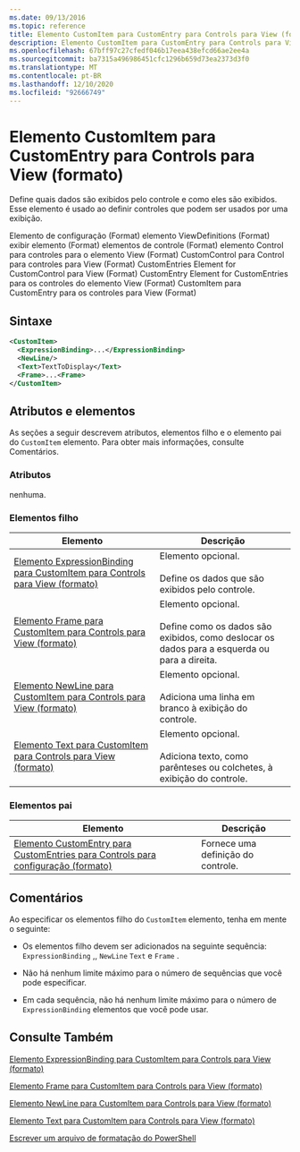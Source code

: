 ```yaml
---
ms.date: 09/13/2016
ms.topic: reference
title: Elemento CustomItem para CustomEntry para Controls para View (formato)
description: Elemento CustomItem para CustomEntry para Controls para View (formato)
ms.openlocfilehash: 67bff97c27cfedf046b17eea438efcd66ae2ee4a
ms.sourcegitcommit: ba7315a496986451cfc1296b659d73ea2373d3f0
ms.translationtype: MT
ms.contentlocale: pt-BR
ms.lasthandoff: 12/10/2020
ms.locfileid: "92666749"
---
```

# <a name="customitem-element-for-customentry-for-controls-for-view-format"></a>Elemento CustomItem para CustomEntry para Controls para View (formato)

Define quais dados são exibidos pelo controle e como eles são exibidos. Esse elemento é usado ao definir controles que podem ser usados por uma exibição.

Elemento de configuração (Format) elemento ViewDefinitions (Format) exibir elemento (Format) elementos de controle (Format) elemento Control para controles para o elemento View (Format) CustomControl para Control para controles para View (Format) CustomEntries Element for CustomControl para View (Format) CustomEntry Element for CustomEntries para os controles do elemento View (Format) CustomItem para CustomEntry para os controles para View (Format)

## <a name="syntax"></a>Sintaxe

```xml
<CustomItem>
  <ExpressionBinding>...</ExpressionBinding>
  <NewLine/>
  <Text>TextToDisplay</Text>
  <Frame>...<Frame>
</CustomItem>
```

## <a name="attributes-and-elements"></a>Atributos e elementos

As seções a seguir descrevem atributos, elementos filho e o elemento pai do `CustomItem` elemento. Para obter mais informações, consulte Comentários.

### <a name="attributes"></a>Atributos

nenhuma.

### <a name="child-elements"></a>Elementos filho

|Elemento|Descrição|
|-------------|-----------------|
|[Elemento ExpressionBinding para CustomItem para Controls para View (formato)](./expressionbinding-element-for-customitem-for-controls-for-view-format.md)|Elemento opcional.<br /><br /> Define os dados que são exibidos pelo controle.|
|[Elemento Frame para CustomItem para Controls para View (formato)](./frame-element-for-customitem-for-controls-for-view-format.md)|Elemento opcional.<br /><br /> Define como os dados são exibidos, como deslocar os dados para a esquerda ou para a direita.|
|[Elemento NewLine para CustomItem para Controls para View (formato)](./newline-element-for-customitem-for-controls-for-view-format.md)|Elemento opcional.<br /><br /> Adiciona uma linha em branco à exibição do controle.|
|[Elemento Text para CustomItem para Controls para View (formato)](./text-element-for-customitem-for-controls-for-view-format.md)|Elemento opcional.<br /><br /> Adiciona texto, como parênteses ou colchetes, à exibição do controle.|

### <a name="parent-elements"></a>Elementos pai

|Elemento|Descrição|
|-------------|-----------------|
|[Elemento CustomEntry para CustomEntries para Controls para configuração (formato)](./customentry-element-for-customentries-for-controls-for-view-format.md)|Fornece uma definição do controle.|

## <a name="remarks"></a>Comentários

Ao especificar os elementos filho do `CustomItem` elemento, tenha em mente o seguinte:

- Os elementos filho devem ser adicionados na seguinte sequência: `ExpressionBinding` ,, `NewLine` `Text` e `Frame` .

- Não há nenhum limite máximo para o número de sequências que você pode especificar.

- Em cada sequência, não há nenhum limite máximo para o número de `ExpressionBinding` elementos que você pode usar.

## <a name="see-also"></a>Consulte Também

[Elemento ExpressionBinding para CustomItem para Controls para View (formato)](./expressionbinding-element-for-customitem-for-controls-for-view-format.md)

[Elemento Frame para CustomItem para Controls para View (formato)](./frame-element-for-customitem-for-controls-for-view-format.md)

[Elemento NewLine para CustomItem para Controls para View (formato)](./newline-element-for-customitem-for-controls-for-view-format.md)

[Elemento Text para CustomItem para Controls para View (formato)](./text-element-for-customitem-for-controls-for-view-format.md)

[Escrever um arquivo de formatação do PowerShell](./writing-a-powershell-formatting-file.md)
